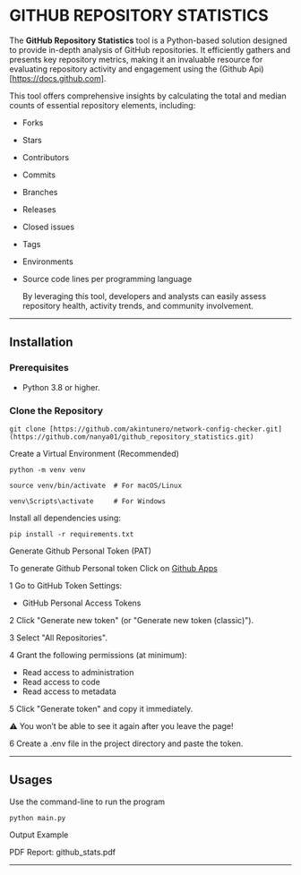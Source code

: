 # GITHUB REPOSITORY STATISTICS

The **GitHub Repository Statistics** tool is a Python-based solution designed to provide in-depth analysis of GitHub repositories. It efficiently gathers and presents key repository metrics, making it an invaluable resource for evaluating repository activity and engagement using the (Github Api)[https://docs.github.com].

This tool offers comprehensive insights by calculating the total and median counts of essential repository elements, including:

- Forks
- Stars
- Contributors
- Commits
- Branches
- Releases
- Closed issues
- Tags
- Environments
- Source code lines per programming language

  By leveraging this tool, developers and analysts can easily assess repository health, activity trends, and community involvement. 

---

## Installation

### Prerequisites


- Python 3.8 or higher.

### Clone the Repository

```
git clone [https://github.com/akintunero/network-config-checker.git](https://github.com/nanya01/github_repository_statistics.git)
```

Create a Virtual Environment (Recommended)
```
python -m venv venv

source venv/bin/activate  # For macOS/Linux

venv\Scripts\activate     # For Windows
```

Install all dependencies using:

```
pip install -r requirements.txt
```

Generate Github Personal Token (PAT)

To generate Github Personal token Click on [Github Apps](https://github.com/settings/personal-access-tokens)

1 Go to GitHub Token Settings:
-  GitHub Personal Access Tokens

2️ Click "Generate new token" (or "Generate new token (classic)").

3️ Select "All Repositories".

4️ Grant the following permissions (at minimum):
   -  Read access to administration
   - Read access to code
   - Read access to metadata
     
5️ Click "Generate token" and copy it immediately.

⚠️ You won’t be able to see it again after you leave the page!

6️ Create a .env file in the project directory and paste the token.


---

## Usages
Use the command-line to run the program
```
python main.py
```

Output Example

PDF Report: github_stats.pdf



---

